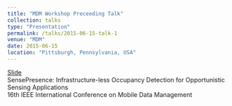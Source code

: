```yaml
---
title: "MDM Workshop Preceeding Talk"
collection: talks
type: "Presentation"
permalink: /talks/2015-06-15-talk-1
venue: "MDM"
date: 2015-06-15
location: "Pittsburgh, Pennsylvania, USA"
---
```



[Slide](http://ahafizk.github.io/files/presentation/mdmworkshop_presentation.pdf)
<br/>
SensePresence: Infrastructure-less Occupancy
Detection for Opportunistic Sensing Applications
<br/>16th IEEE International Conference on Mobile Data Management